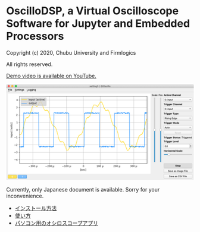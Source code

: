 # OscilloDSP, a Virtual Oscilloscope Software for Jupyter and Embedded Processors

Copyright (c) 2020, Chubu University and Firmlogics

All rights reserved.

[Demo video is available on YouTube.](https://www.youtube.com/watch?v=cJITVeQGVG0)

![PySide 2 app](image/pyside2_app.png)

Currently, only Japanese document is available.
Sorry for your inconvenience.

- [インストール方法](hostapp/installation.ipynb)
- [使い方](hostapp/usage.ipynb)
- [パソコン用のオシロスコープアプリ](hostapp/oscillo.ipynb)
